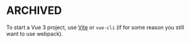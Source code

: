 # ARCHIVED

To start a Vue 3 project, use [Vite](https://vitejs.dev/) or `vue-cli` (if for some reason you still want to use webpack).